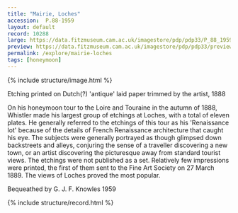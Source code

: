 ```yaml
---
title: "Mairie, Loches"
accession:  P.88-1959
layout: default
record: 10288
large: https://data.fitzmuseum.cam.ac.uk/imagestore/pdp/pdp33/P_88_1959.jpg
preview: https://data.fitzmuseum.cam.ac.uk/imagestore/pdp/pdp33/preview_P_88_1959.jpg
permalink: /explore/mairie-loches
tags: [honeymoon]
---
```

{% include structure/image.html %}

Etching printed on Dutch(?) 'antique' laid paper trimmed by the artist, 1888

On his honeymoon tour to the Loire and Touraine in the autumn of 1888, Whistler made his largest group of etchings at Loches, with a total of eleven plates. He generally referred to the etchings of this tour as his 'Renaissance lot' because of the details of French Renaissance architecture that caught his eye. The subjects were generally portrayed as though glimpsed down backstreets and alleys, conjuring the sense of a traveller discovering a new town, or an artist discovering the picturesque away from standard tourist views. The etchings were not published as a set. Relatively few impressions were printed, the first of them sent to the Fine Art Society on 27 March 1889. The views of Loches proved the most popular.

Bequeathed by G. J. F. Knowles 1959

{% include structure/record.html %}
